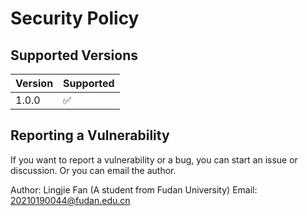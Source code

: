 # Security Policy

## Supported Versions

| Version | Supported          |
| ------- | ------------------ |
| 1.0.0   | :white_check_mark: |

## Reporting a Vulnerability

If you want to report a vulnerability or a bug, you can start an issue or discussion. Or you can email the author.

Author: Lingjie Fan (A student from Fudan University)
Email: 20210190044@fudan.edu.cn
